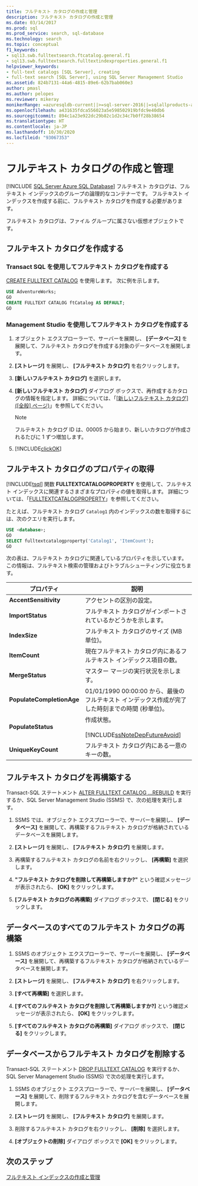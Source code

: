 ```yaml
---
title: フルテキスト カタログの作成と管理
description: フルテキスト カタログの作成と管理
ms.date: 03/14/2017
ms.prod: sql
ms.prod_service: search, sql-database
ms.technology: search
ms.topic: conceptual
f1_keywords:
- sql13.swb.fulltextsearch.ftcatalog.general.f1
- sql13.swb.fulltextsearch.fulltextindexproperties.general.f1
helpviewer_keywords:
- full-text catalogs [SQL Server], creating
- full-text search [SQL Server], using SQL Server Management Studio
ms.assetid: 824b7131-44a6-4815-89e6-62b7bab060e3
author: pmasl
ms.author: pelopes
ms.reviewer: mikeray
monikerRange: =azuresqldb-current||>=sql-server-2016||=sqlallproducts-allversions||>=sql-server-linux-2017||=azuresqldb-mi-current
ms.openlocfilehash: a431635fdca556023a5e598502919bfdc9e40db6
ms.sourcegitcommit: 894c1a23e922dc29b82c1d2c34c7b0ff28b38654
ms.translationtype: HT
ms.contentlocale: ja-JP
ms.lasthandoff: 10/30/2020
ms.locfileid: "93067353"
---
```

# <a name="create-and-manage-full-text-catalogs"></a>フルテキスト カタログの作成と管理

[!INCLUDE [SQL Server Azure SQL Database](../../includes/applies-to-version/sql-asdb.md)]
フルテキスト カタログは、フルテキスト インデックスのグループの論理的なコンテナーです。 フルテキスト インデックスを作成する前に、フルテキスト カタログを作成する必要があります。

フルテキスト カタログは、ファイル グループに属さない仮想オブジェクトです。
  
##  <a name="create-a-full-text-catalog"></a><a name="creating"></a> フルテキスト カタログを作成する  

### <a name="create-a-full-text-catalog-with-transact-sql"></a>Transact SQL を使用してフルテキスト カタログを作成する
[CREATE FULLTEXT CATALOG](../../t-sql/statements/create-fulltext-catalog-transact-sql.md) を使用します。 次に例を示します。

```sql 
USE AdventureWorks;  
GO  
CREATE FULLTEXT CATALOG ftCatalog AS DEFAULT;  
GO  
``` 

### <a name="create-a-full-text-catalog-with-management-studio"></a>Management Studio を使用してフルテキスト カタログを作成する
1.  オブジェクト エクスプローラーで、サーバーを展開し、 **[データベース]** を展開して、フルテキスト カタログを作成する対象のデータベースを展開します。  
  
2.  **[ストレージ]** を展開し、 **[フルテキスト カタログ]** を右クリックします。  
  
3.  **[新しいフルテキスト カタログ]** を選択します。  
  
4.  **[新しいフルテキスト カタログ]** ダイアログ ボックスで、再作成するカタログの情報を指定します。 詳細については、「[[新しいフルテキスト カタログ] &#40;[全般] ページ&#41;](../../t-sql/statements/create-fulltext-catalog-transact-sql.md)」を参照してください。  
  
    > [!NOTE]  
    >  フルテキスト カタログ ID は、00005 から始まり、新しいカタログが作成されるたびに 1 ずつ増加します。  
  
5.  [!INCLUDE[clickOK](../../includes/clickok-md.md)]  

##  <a name="get-the-properties-of-a-full-text-catalog"></a><a name="props"></a>フルテキスト カタログのプロパティの取得  
[!INCLUDE[tsql](../../includes/tsql-md.md)] 関数 **FULLTEXTCATALOGPROPERTY** を使用して、フルテキスト インデックスに関連するさまざまなプロパティの値を取得します。 詳細については、「[FULLTEXTCATALOGPROPERTY](../../t-sql/functions/fulltextcatalogproperty-transact-sql.md)」を参照してください。

たとえば、フルテキスト カタログ `Catalog1` 内のインデックスの数を取得するには、次のクエリを実行します。

```sql 
USE <database>;  
GO  
SELECT fulltextcatalogproperty('Catalog1', 'ItemCount');  
GO  
```  
  
次の表は、フルテキスト カタログに関連しているプロパティを示しています。 この情報は、フルテキスト検索の管理およびトラブルシューティングに役立ちます。 
  
|プロパティ|説明|  
|--------------|-----------------|  
|**AccentSensitivity**|アクセントの区別の設定。|
|**ImportStatus**|フルテキスト カタログがインポートされているかどうかを示します。|  
|**IndexSize**|フルテキスト カタログのサイズ (MB 単位)。| 
|**ItemCount**|現在フルテキスト カタログ内にあるフルテキスト インデックス項目の数。|  
|**MergeStatus**|マスター マージの実行状況を示します。| 
|**PopulateCompletionAge**|01/01/1990 00:00:00 から、最後のフルテキスト インデックス作成が完了した時刻までの時間 (秒単位)。| 
|**PopulateStatus**|作成状態。<br /><br /> [!INCLUDE[ssNoteDepFutureAvoid](../../includes/ssnotedepfutureavoid-md.md)]|  
|**UniqueKeyCount**|フルテキスト カタログ内にある一意のキーの数。| 

##  <a name="rebuild-a-full-text-catalog"></a><a name="rebuildone"></a>フルテキスト カタログを再構築する  

Transact-SQL ステートメント [ALTER FULLTEXT CATALOG ...REBUILD](
../../t-sql/statements/alter-fulltext-catalog-transact-sql.md) を実行するか、SQL Server Management Studio (SSMS) で、次の処理を実行します。

1.  SSMS では、オブジェクト エクスプローラーで、サーバーを展開し、 **[データベース]** を展開して、再構築するフルテキスト カタログが格納されているデータベースを展開します。  
  
2.  **[ストレージ]** を展開し、 **[フルテキスト カタログ]** を展開します。  
  
3.  再構築するフルテキスト カタログの名前を右クリックし、 **[再構築]** を選択します。  
  
4.  **"フルテキスト カタログを削除して再構築しますか?"** という確認メッセージが表示されたら、 **[OK]** をクリックします。  
  
5.  **[フルテキスト カタログの再構築]** ダイアログ ボックスで、 **[閉じる]** をクリックします。  
   
##  <a name="rebuild-all-full-text-catalogs-for-a-database"></a><a name="rebuildall"></a>データベースのすべてのフルテキスト カタログの再構築  

1.  SSMS のオブジェクト エクスプローラーで、サーバーを展開し、 **[データベース]** を展開して、再構築するフルテキスト カタログが格納されているデータベースを展開します。  
  
2.  **[ストレージ]** を展開し、 **[フルテキスト カタログ]** を右クリックします。  
  
3.  **[すべて再構築]** を選択します。  
  
4.  **[すべてのフルテキスト カタログを削除して再構築しますか?]** という確認メッセージが表示されたら、 **[OK]** をクリックします。  
  
5.  **[すべてのフルテキスト カタログの再構築]** ダイアログ ボックスで、 **[閉じる]** をクリックします。  
  
  
  
##  <a name="remove-a-full-text-catalog-from-a-database"></a><a name="removing"></a>データベースからフルテキスト カタログを削除する  

Transact-SQL ステートメント [DROP FULLTEXT CATALOG](
../../t-sql/statements/drop-fulltext-catalog-transact-sql.md) を実行するか、SQL Server Management Studio (SSMS) で次の処理を実行します。

1.  SSMS のオブジェクト エクスプローラーで、サーバーを展開し、 **[データベース]** を展開して、削除するフルテキスト カタログを含むデータベースを展開します。  
  
2.  **[ストレージ]** を展開し、 **[フルテキスト カタログ]** を展開します。  
  
3.  削除するフルテキスト カタログを右クリックし、 **[削除]** を選択します。  
  
4.  **[オブジェクトの削除]** ダイアログ ボックスで **[OK]** をクリックします。  

## <a name="next-step"></a>次のステップ
[フルテキスト インデックスの作成と管理](../../relational-databases/search/create-and-manage-full-text-indexes.md)
